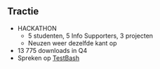 ## Tractie

* HACKATHON
    * 5 studenten, 5 Info Supporters, 3 projecten
    * Neuzen weer dezelfde kant op
* 13 775 downloads in Q4
* Spreken op [TestBash](https://dojo.ministryoftesting.com/events/testbash-netherlands-2018/) <!-- .element target="_blank" -->
